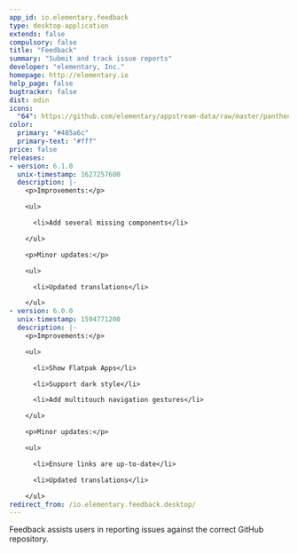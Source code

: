 ```yaml
---
app_id: io.elementary.feedback
type: desktop-application
extends: false
compulsory: false
title: "Feedback"
summary: "Submit and track issue reports"
developer: "elementary, Inc."
homepage: http://elementary.io
help_page: false
bugtracker: false
dist: odin
icons:
  "64": https://github.com/elementary/appstream-data/raw/master/pantheon-data/main/icons/64x64/io.elementary.feedback_io.elementary.feedback.png
color:
  primary: "#485a6c"
  primary-text: "#fff"
price: false
releases:
- version: 6.1.0
  unix-timestamp: 1627257600
  description: |-
    <p>Improvements:</p>

    <ul>

      <li>Add several missing components</li>

    </ul>

    <p>Minor updates:</p>

    <ul>

      <li>Updated translations</li>

    </ul>
- version: 6.0.0
  unix-timestamp: 1594771200
  description: |-
    <p>Improvements:</p>

    <ul>

      <li>Show Flatpak Apps</li>

      <li>Support dark style</li>

      <li>Add multitouch navigation gestures</li>

    </ul>

    <p>Minor updates:</p>

    <ul>

      <li>Ensure links are up-to-date</li>

      <li>Updated translations</li>

    </ul>
redirect_from: /io.elementary.feedback.desktop/
---
```


<p>Feedback assists users in reporting issues against the correct GitHub repository.</p>